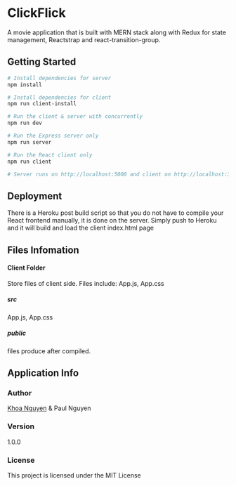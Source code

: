 # ClickFlick
A movie application that is built with MERN stack along with Redux for state management, Reactstrap and react-transition-group.

## Getting Started
```bash
# Install dependencies for server
npm install

# Install dependencies for client
npm run client-install

# Run the client & server with concurrently
npm run dev

# Run the Express server only
npm run server

# Run the React client only
npm run client

# Server runs on http://localhost:5000 and client on http://localhost:3000
```

## Deployment
There is a Heroku post build script so that you do not have to compile your React frontend manually, it is done on the server. Simply push to Heroku and it will build and load the client index.html page

## Files Infomation

#### Client Folder
Store files of client side. Files include: App.js, App.css

##### src
App.js, App.css
##### public
files produce after compiled.

## Application Info
### Author

[Khoa Nguyen](http://henrykhoanguyen.github.io) & Paul Nguyen

### Version

1.0.0

### License

This project is licensed under the MIT License

